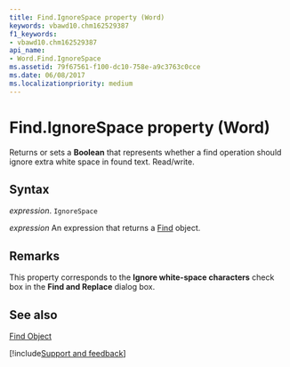 ```yaml
---
title: Find.IgnoreSpace property (Word)
keywords: vbawd10.chm162529387
f1_keywords:
- vbawd10.chm162529387
api_name:
- Word.Find.IgnoreSpace
ms.assetid: 79f67561-f100-dc10-758e-a9c3763c0cce
ms.date: 06/08/2017
ms.localizationpriority: medium
---
```



# Find.IgnoreSpace property (Word)

 Returns or sets a **Boolean** that represents whether a find operation should ignore extra white space in found text. Read/write.


## Syntax

_expression_. `IgnoreSpace`

 _expression_ An expression that returns a [Find](./Word.Find.md) object.


## Remarks

This property corresponds to the **Ignore white-space characters** check box in the **Find and Replace** dialog box.


## See also


[Find Object](Word.Find.md)

[!include[Support and feedback](~/includes/feedback-boilerplate.md)]
